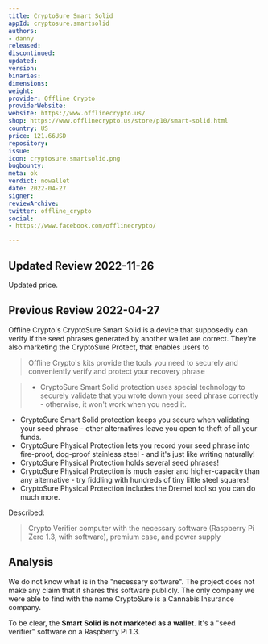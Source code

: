 ```yaml
---
title: CryptoSure Smart Solid
appId: cryptosure.smartsolid
authors:
- danny
released: 
discontinued: 
updated: 
version: 
binaries: 
dimensions: 
weight: 
provider: Offline Crypto
providerWebsite: 
website: https://www.offlinecrypto.us/
shop: https://www.offlinecrypto.us/store/p10/smart-solid.html
country: US
price: 121.66USD
repository: 
issue: 
icon: cryptosure.smartsolid.png
bugbounty: 
meta: ok
verdict: nowallet
date: 2022-04-27
signer: 
reviewArchive: 
twitter: offline_crypto
social:
- https://www.facebook.com/offlinecrypto/

---
```


## Updated Review 2022-11-26

Updated price.

## Previous Review 2022-04-27

Offline Crypto's CryptoSure Smart Solid is a device that supposedly can verify if the seed phrases generated by another wallet are correct. They're also marketing the CryptoSure Protect, that enables users to 

> Offline Crypto's kits provide the tools you need to securely and conveniently verify and protect your recovery phrase

> - CryptoSure Smart Solid protection uses special technology to securely validate that you wrote down your seed phrase correctly - otherwise, it won't work when you need it.
- CryptoSure Smart Solid protection keeps you secure when validating your seed phrase - other alternatives leave you open to theft of all your funds.
- CryptoSure Physical Protection lets you record your seed phrase into fire-proof, dog-proof stainless steel - and it's just like writing naturally!
- CryptoSure Physical Protection holds several seed phrases! 
- CryptoSure Physical Protection is much easier and higher-capacity than any alternative - try fiddling with hundreds of tiny little steel squares!
- CryptoSure Physical Protection includes the Dremel tool so you can do much more.

Described: 

> Crypto Verifier computer with the necessary software (Raspberry Pi Zero 1.3, with software), premium case, and power supply

## Analysis 

We do not know what is in the "necessary software". The project does not make any claim that it shares this software publicly. The only company we were able to find with the name CryptoSure is a Cannabis Insurance company. 

To be clear, the **Smart Solid is not marketed as a wallet**. It's a "seed verifier" software on a Raspberry Pi 1.3.  